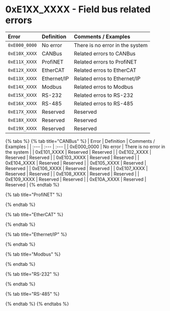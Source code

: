 # 0xE1XX\_XXXX - Field bus related errors



| Error | Definition | Comments / Examples |
| :--- | :--- | :--- |
| `0xE000_0000` | No error | There is no error in the system |
| `0xE10X_XXXX` | CANBus | Related errors to CANBus |
| `0xE11X_XXXX` | ProfiNET | Related errors to ProfiNET |
| `0xE12X_XXXX` | EtherCAT | Related erros to EtherCAT |
| `0xE13X_XXXX` | Ethernet/IP | Related erros to Ethernet/IP |
| `0xE14X_XXXX` | Modbus | Related erros to Modbus |
| `0xE15X_XXXX` | RS-232 | Related erros to RS-232 |
| `0xE16X_XXXX` | RS-485 | Related erros to RS-485 |
| `0xE17X_XXXX` | Reserved | Reserved |
| `0xE18X_XXXX` | Reserved | Reserved |
| `0xE19X_XXXX` | Reserved | Reserved |

{% tabs %}
{% tab title="CANBus" %}
| Error | Definition | Comments / Examples |
| :--- | :--- | :--- |
| 0xE000\_0000 | No error | There is no error in the system |
| 0xE101\_XXXX | Reserved | Reserved |
| 0xE102\_XXXX | Reserved | Reserved |
| 0xE103\_XXXX | Reserved | Reserved |
| 0xE104\_XXXX | Reserved | Reserved |
| 0xE105\_XXXX | Reserved | Reserved |
| 0xE106\_XXXX | Reserved | Reserved |
| 0xE107\_XXXX | Reserved | Reserved |
| 0xE108\_XXXX | Reserved | Reserved |
| 0xE109\_XXXX | Reserved | Reserved |
| 0xE10A\_XXXX | Reserved | Reserved |
{% endtab %}

{% tab title="ProfiNET" %}

{% endtab %}

{% tab title="EtherCAT" %}

{% endtab %}

{% tab title="Ethernet/IP" %}

{% endtab %}

{% tab title="Modbus" %}

{% endtab %}

{% tab title="RS-232" %}

{% endtab %}

{% tab title="RS-485" %}

{% endtab %}
{% endtabs %}

